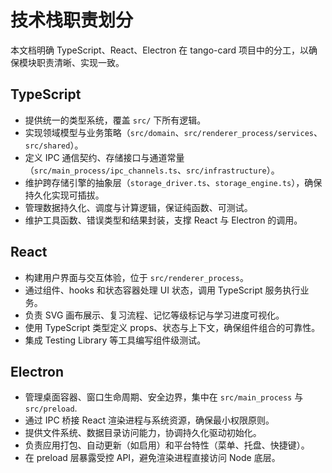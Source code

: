 # 技术栈职责划分

本文档明确 TypeScript、React、Electron 在 tango-card 项目中的分工，以确保模块职责清晰、实现一致。

## TypeScript
- 提供统一的类型系统，覆盖 `src/` 下所有逻辑。
- 实现领域模型与业务策略（`src/domain`、`src/renderer_process/services`、`src/shared`）。
- 定义 IPC 通信契约、存储接口与通道常量（`src/main_process/ipc_channels.ts`、`src/infrastructure`）。
- 维护跨存储引擎的抽象层（`storage_driver.ts`、`storage_engine.ts`），确保持久化实现可插拔。
- 管理数据持久化、调度与计算逻辑，保证纯函数、可测试。
- 维护工具函数、错误类型和结果封装，支撑 React 与 Electron 的调用。

## React
- 构建用户界面与交互体验，位于 `src/renderer_process`。
- 通过组件、hooks 和状态容器处理 UI 状态，调用 TypeScript 服务执行业务。
- 负责 SVG 画布展示、复习流程、记忆等级标记与学习进度可视化。
- 使用 TypeScript 类型定义 props、状态与上下文，确保组件组合的可靠性。
- 集成 Testing Library 等工具编写组件级测试。

## Electron
- 管理桌面容器、窗口生命周期、安全边界，集中在 `src/main_process` 与 `src/preload`.
- 通过 IPC 桥接 React 渲染进程与系统资源，确保最小权限原则。
- 提供文件系统、数据目录访问能力，协调持久化驱动初始化。
- 负责应用打包、自动更新（如启用）和平台特性（菜单、托盘、快捷键）。
- 在 preload 层暴露受控 API，避免渲染进程直接访问 Node 底层。
